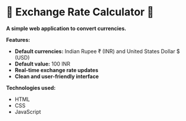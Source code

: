# 💸 Exchange Rate Calculator 💸

**A simple web application to convert currencies.**

**Features:**

* **Default currencies:** Indian Rupee ₹ (INR) and United States Dollar $ (USD)
* **Default value:** 100 INR
* **Real-time exchange rate updates**
* **Clean and user-friendly interface**

**Technologies used:**

* HTML
* CSS
* JavaScript
